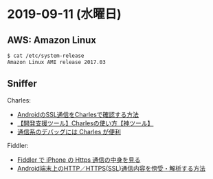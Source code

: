 # 2019-09-11 (水曜日)

## AWS: Amazon Linux

~~~bash
$ cat /etc/system-release
Amazon Linux AMI release 2017.03
~~~

## Sniffer

Charles:

- [AndroidのSSL通信をCharlesで確認する方法](https://qiita.com/Capotasto/items/a51a76a8670e67798861)
- [【開発支援ツール】Charlesの使い方【神ツール】](https://qiita.com/ishigaki_shun/items/41ab31b002c8649be2c2)
- [通信系のデバッグには Charles が便利](https://qiita.com/usagimaru/items/d340e87da98e62f99b60)

Fiddler:

- [Fiddler で iPhone の Https 通信の中身を見る](https://qiita.com/hikoma/items/d8e1335a426ade199304)
- [Android端末上のHTTP／HTTPS(SSL)通信内容を傍受・解析する方法](https://amimilab.com/2016/08/14/post-183/)
